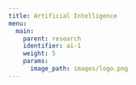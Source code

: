 ```yaml
---
title: Artificial Intelligence
menu:
  main:
    parent: research
    identifier: ai-1
    weight: 5
    params:
      image_path: images/logo.png
---
```

